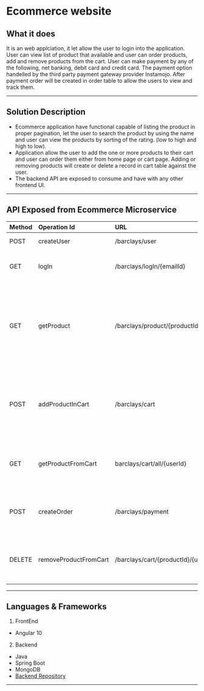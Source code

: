 <h1>Ecommerce website</h1>
<h2>What it does</h2>


<p>It is an web applciation, it let allow the user to login into the application. User can view list of product that available and user can order products, add and remove products from the cart. User can make payment by any of the following, net banking, debit card and credit card. The payment option handelled by the third party payment gateway provider Instamojo. After payment order will be created in order table to allow the users to view and track them. </p>

----
<h2>Solution Description</h2>


  - Ecommerce application have functional capable of listing the product in proper pagination, let the user to search the product by using the name and user can view the products by sorting of the rating. (low to high and high to low).
  - Application allow the user to add the one or more products to their cart and user can order them either from home page or cart page. Adding or removing products will create or delete a record in cart table against the user.
  - The backend API are exposed to consume and have with any other frontend UI.
  
----
<h2>API Exposed from Ecommerce Microservice</h2>

| Method | Operation Id | URL | Description |  
|:-----------|:-----------|:-----------|:-----------|
| POST | createUser | /barclays/user | Create a user |  
| GET | logIn | /barclays/logIn/{emailId} | Validate user emailId for log in |
| GET | getProduct | /barclays/product/{productId} | Fetch the products from product table.</br>API Will return all the products by passing All in param |  
| POST | addProductInCart | /barclays/cart | Add the product to cart, userId and productId should pass in request body |
| GET | getProductFromCart | barclays/cart/all/{userId} | Fetch products from the cart for particular userId |  
| POST | createOrder | /barclays/payment | API helps to make payment and create a record in order table |
| DELETE | removeProductFromCart | /barclays/cart/{productId}/{userId} | Delete a product from cart based on userId and productId |  

----
<h2>Languages & Frameworks</h2> 

1. FrontEnd
- Angular 10
2. Backend
- Java
- Spring Boot
- MongoDB
- [Backend Repository](https://github.com/subishsubash/ecommerce-backend)
----

 
